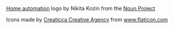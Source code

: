 

[Home automation](https://thenounproject.com/search/?q=home%20automation&i=2813023) logo by Nikita Kozin from the [Noun Project](https://thenounproject.com)

Icons made by <a href="https://www.flaticon.com/authors/creaticca-creative-agency" title="Creaticca Creative Agency">Creaticca Creative Agency</a> from www.flaticon.com

